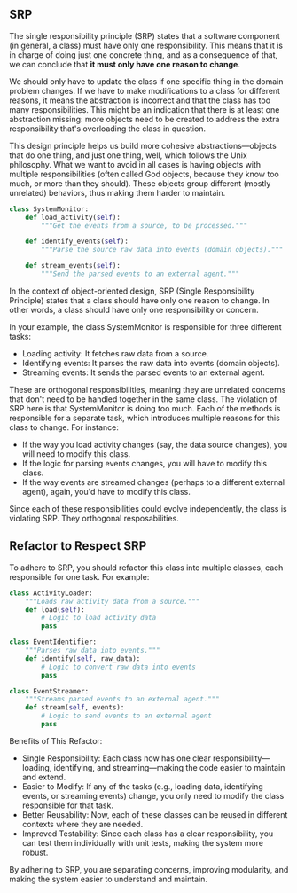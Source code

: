 ## SRP

The single responsibility principle (SRP) states that a software component (in general, a class) must have only one responsibility. This means that it is in charge of doing just one concrete thing, and as a consequence of that, we can conclude that **it must only have one reason to change**.

We should only have to update the class if one specific thing in the domain problem changes. If we have to make modifications to a class for different reasons, it means the abstraction is incorrect and that the class has too many responsibilities. This might be an indication that there is at least one abstraction missing: more objects need to be created to address the extra responsibility that's overloading the class in question.

This design principle helps us build more cohesive abstractions—objects that do one thing, and just one thing, well, which follows the Unix philosophy. What we want to avoid in all cases is having objects with multiple responsibilities (often called God objects, because they know too much, or more than they should). These objects group different (mostly unrelated) behaviors, thus making them harder to maintain.

```python
class SystemMonitor:
    def load_activity(self):
        """Get the events from a source, to be processed."""

    def identify_events(self):
        """Parse the source raw data into events (domain objects)."""

    def stream_events(self):
        """Send the parsed events to an external agent."""
```

In the context of object-oriented design, SRP (Single Responsibility Principle) states that a class should have only one reason to change. In other words, a class should have only one responsibility or concern.

In your example, the class SystemMonitor is responsible for three different tasks:

- Loading activity: It fetches raw data from a source.
- Identifying events: It parses the raw data into events (domain objects).
- Streaming events: It sends the parsed events to an external agent.

These are orthogonal responsibilities, meaning they are unrelated concerns that don't need to be handled together in the same class. The violation of SRP here is that SystemMonitor is doing too much. Each of the methods is responsible for a separate task, which introduces multiple reasons for this class to change. For instance:

- If the way you load activity changes (say, the data source changes), you will need to modify this class.
- If the logic for parsing events changes, you will have to modify this class.
- If the way events are streamed changes (perhaps to a different external agent), again, you'd have to modify this class.

Since each of these responsibilities could evolve independently, the class is violating SRP. They orthogonal resposabilities.


## Refactor to Respect SRP

To adhere to SRP, you should refactor this class into multiple classes, each responsible for one task. For example:
```python
class ActivityLoader:
    """Loads raw activity data from a source."""
    def load(self):
        # Logic to load activity data
        pass

class EventIdentifier:
    """Parses raw data into events."""
    def identify(self, raw_data):
        # Logic to convert raw data into events
        pass

class EventStreamer:
    """Streams parsed events to an external agent."""
    def stream(self, events):
        # Logic to send events to an external agent
        pass
```
Benefits of This Refactor:

- Single Responsibility: Each class now has one clear responsibility—loading, identifying, and streaming—making the code easier to maintain and extend.
- Easier to Modify: If any of the tasks (e.g., loading data, identifying events, or streaming events) change, you only need to modify the class responsible for that task.
- Better Reusability: Now, each of these classes can be reused in different contexts where they are needed.
- Improved Testability: Since each class has a clear responsibility, you can test them individually with unit tests, making the system more robust.

By adhering to SRP, you are separating concerns, improving modularity, and making the system easier to understand and maintain.